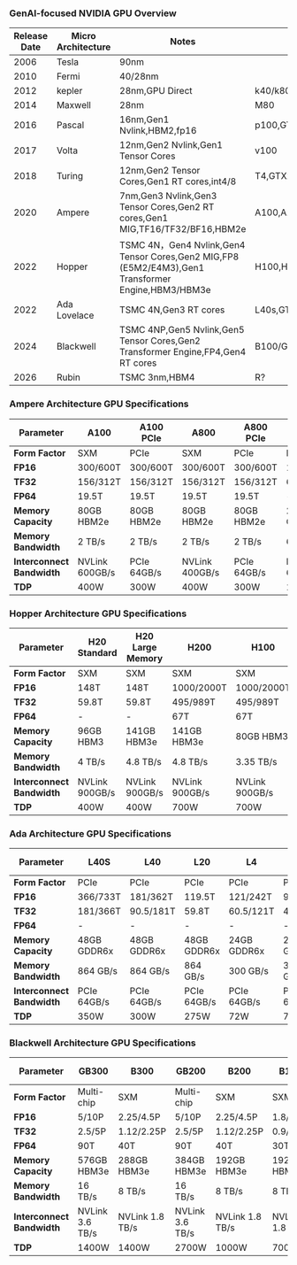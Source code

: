 ### GenAI-focused NVIDIA GPU Overview

| Release Date | Micro Architecture | Notes | Key Models|
|-------|---------|---------|---------|
| 2006 | Tesla | 90nm |  |
| 2010 | Fermi | 40/28nm |  |
| 2012 | kepler | 28nm,GPU Direct  | k40/k80 |
| 2014 | Maxwell | 28nm | M80 |
| 2016 | Pascal | 16nm,Gen1 Nvlink,HBM2,fp16 | p100,GTX1080ti |
| 2017 | Volta | 12nm,Gen2 Nvlink,Gen1 Tensor Cores| v100 |
| 2018 | Turing |12nm,Gen2 Tensor Cores,Gen1 RT cores,int4/8 | T4,GTX2090 |
| 2020 | Ampere |7nm,Gen3 Nvlink,Gen3 Tensor Cores,Gen2 RT cores,Gen1 MIG,TF16/TF32/BF16,HBM2e| A100,A10,GTX3090 |
| 2022 | Hopper|TSMC 4N，Gen4 Nvlink,Gen4 Tensor Cores,Gen2 MIG,FP8 (E5M2/E4M3),Gen1 Transformer Engine,HBM3/HBM3e | H100,H20 |
| 2022 | Ada Lovelace|TSMC 4N,Gen3 RT cores| L40s,GTX4090 |
| 2024 | Blackwell| TSMC 4NP,Gen5 Nvlink,Gen5 Tensor Cores,Gen2 Transformer Engine,FP4,Gen4 RT cores| B100/GH200/GB200,GTX5090 |
| 2026 | Rubin|TSMC 3nm,HBM4| R? |


### Ampere Architecture GPU Specifications

| Parameter | A100 | A100 PCIe | A800 | A800 PCIe | A10 | RTX 3090 |
|-----------|------|-----------|------|-----------|-----|----------|
| **Form Factor** | SXM | PCIe | SXM | PCIe | PCIe | PCIe |
| **FP16** | 300/600T | 300/600T | 300/600T | 300/600T | 125T/250T | 35.6T |
| **TF32** | 156/312T | 156/312T | 156/312T | 156/312T | 62.5T/125T | 17.8T |
| **FP64** | 19.5T | 19.5T | 19.5T | 19.5T | - | - |
| **Memory Capacity** | 80GB HBM2e | 80GB HBM2e | 80GB HBM2e | 80GB HBM2e | 24GB GDDR6 | 24GB GDDR6X |
| **Memory Bandwidth** | 2 TB/s | 2 TB/s | 2 TB/s | 2 TB/s | 600 GB/s | 936 GB/s |
| **Interconnect Bandwidth** | NVLink 600GB/s | PCIe 64GB/s | NVLink 400GB/s | PCIe 64GB/s | PCIe 64GB/s | PCIe 64GB/s |
| **TDP** | 400W | 300W | 400W | 300W | 150W | 350W |



### Hopper Architecture GPU Specifications

| Parameter | H20 Standard | H20 Large Memory | H200 | H100 | H100 PCIe | H800 | H800 PCIe |
|-----------|--------------|------------------|------|------|-----------|------|-----------|
| **Form Factor** | SXM | SXM | SXM | SXM | PCIe | SXM | PCIe |
| **FP16** | 148T | 148T | 1000/2000T | 1000/2000T | 800/1600T | 1000/2000T | 800/1600T |
| **TF32** | 59.8T | 59.8T | 495/989T | 495/989T | 378/756T | 495/989T | 378/756T |
| **FP64** | - | - | 67T | 67T | 51T | 1000T | 800T |
| **Memory Capacity** | 96GB HBM3 | 141GB HBM3e | 141GB HBM3e | 80GB HBM3 | 80GB HBM3 | 80GB HBM3 | 80GB HBM3 |
| **Memory Bandwidth** | 4 TB/s | 4.8 TB/s | 4.8 TB/s | 3.35 TB/s | 2 TB/s | 3.35 TB/s | 2 TB/s |
| **Interconnect Bandwidth** | NVLink 900GB/s | NVLink 900GB/s | NVLink 900GB/s | NVLink 900GB/s | PCIe 128GB/s | NVLink 400GB/s | PCIe 128GB/s |
| **TDP** | 400W | 400W | 700W | 700W | 350W | 700W | 350W |

### Ada Architecture GPU Specifications

| Parameter | L40S | L40 | L20 | L4 | L2 | RTX 4090 | RTX 4090D |
|-----------|------|-----|-----|----|----|----------|-----------|
| **Form Factor** | PCIe | PCIe | PCIe | PCIe | PCIe | PCIe | PCIe |
| **FP16** | 366/733T | 181/362T | 119.5T | 121/242T | 96.5T | 165/330T | 147/294T |
| **TF32** | 181/366T | 90.5/181T | 59.8T | 60.5/121T | 48.3T | 82.6/165.2T | 73.5/147T |
| **FP64** | - | - | - | - | - | - | - |
| **Memory Capacity** | 48GB GDDR6x | 48GB GDDR6x | 48GB GDDR6x | 24GB GDDR6x | 24GB GDDR6x | 24GB GDDR6x | 24GB GDDR6x |
| **Memory Bandwidth** | 864 GB/s | 864 GB/s | 864 GB/s | 300 GB/s | 300 GB/s | 1 TB/s | 1 TB/s |
| **Interconnect Bandwidth** | PCIe 64GB/s | PCIe 64GB/s | PCIe 64GB/s | PCIe 64GB/s | PCIe 64GB/s | PCIe 64GB/s | PCIe 64GB/s |
| **TDP** | 350W | 300W | 275W | 72W | 72W | 450W | 425W |


### Blackwell Architecture GPU Specifications

| Parameter | GB300 | B300 | GB200 | B200 | B100 | RTX 5090 | 5090D |
|-----------|-------|------|-------|------|------|----------|-------|
| **Form Factor** | Multi-chip | SXM | Multi-chip | SXM | SXM | PCIe 5.0 | PCIe 5.0 |
| **FP16** | 5/10P | 2.25/4.5P | 5/10P| 2.25/4.5P| 1.8/3.5P | 210/420T | 150/297T |
| **TF32** | 2.5/5P| 1.12/2.25P | 2.5/5P| 1.12/2.25P| 0.9/1.8P | 1.25/32P | 1/16P |
| **FP64** | 90T | 40T | 90T | 40T | 30T | - | - |
| **Memory Capacity** | 576GB HBM3e | 288GB HBM3e | 384GB HBM3e | 192GB HBM3e | 192GB HBM3e | 32GB GDDR7 | 32GB GDDR7 |
| **Memory Bandwidth** | 16 TB/s | 8 TB/s | 16 TB/s | 8 TB/s | 8 TB/s | 1.8 TB/s | 1.8 TB/s |
| **Interconnect Bandwidth** | NVLink 3.6 TB/s | NVLink 1.8 TB/s | NVLink 3.6 TB/s | NVLink 1.8 TB/s | NVLink 1.8 TB/s | PCIe 128GB/s | PCIe 128GB/s |
| **TDP** | 1400W | 1400W | 2700W | 1000W | 700W | 575W | 575W |

